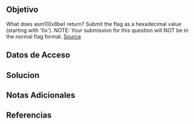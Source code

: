 

## Objetivo

What does asm1(0x8be) return? Submit the flag as a hexadecimal value (starting with '0x'). NOTE: Your submission for this question will NOT be in the normal flag format. [Source](https://jupiter.challenges.picoctf.org/static/66c927e32f3d7be7a62d13a7c2250943/test.S)

## Datos de Acceso

## Solucion

## Notas Adicionales

## Referencias
